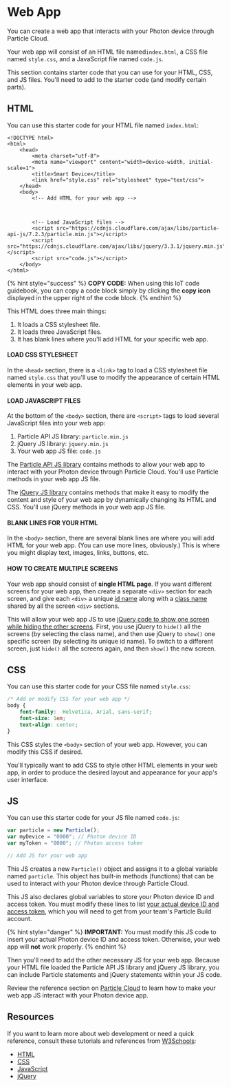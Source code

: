 # Web App

You can create a web app that interacts with your Photon device through Particle Cloud.

Your web app will consist of an HTML file named`index.html`, a CSS file named `style.css`, and a JavaScript file named `code.js`.

This section contains starter code that you can use for your HTML, CSS, and JS files. You'll need to add to the starter code \(and modify certain parts\).

## HTML

You can use this starter code for your HTML file named `index.html`:

```markup
<!DOCTYPE html>
<html>
    <head>
		<meta charset="utf-8">
		<meta name="viewport" content="width=device-width, initial-scale=1">
        <title>Smart Device</title>
        <link href="style.css" rel="stylesheet" type="text/css">
    </head>
    <body>
        <!-- Add HTML for your web app -->
        
        
        
        <!-- Load JavaScript files -->
        <script src="https://cdnjs.cloudflare.com/ajax/libs/particle-api-js/7.2.3/particle.min.js"></script>
        <script src="https://cdnjs.cloudflare.com/ajax/libs/jquery/3.3.1/jquery.min.js"></script>
        <script src="code.js"></script>
    </body>
</html>
```

{% hint style="success" %}
**COPY CODE:** When using this IoT code guidebook, you can copy a code block simply by clicking the **copy icon** displayed in the upper right of the code block.
{% endhint %}

This HTML does three main things:

1. It loads a CSS stylesheet file.
2. It loads three JavaScript files.
3. It has blank lines where you'll add HTML for your specific web app.

#### LOAD CSS STYLESHEET

In the `<head>` section, there is a `<link>` tag to load a CSS stylesheet file named `style.css` that you'll use to modify the appearance of certain HTML elements in your web app.

#### LOAD JAVASCRIPT FILES

At the bottom of the `<body>` section, there are `<script>` tags to load several JavaScript files into your web app:

1. Particle API JS library:  `particle.min.js`
2. jQuery JS library:  `jquery.min.js`
3. Your web app JS file:  `code.js`

The [Particle API JS library](https://docs.particle.io/reference/javascript/) contains methods to allow your web app to interact with your Photon device through Particle Cloud. You'll use Particle methods in your web app JS file.

The [jQuery JS library](https://api.jquery.com/) contains methods that make it easy to modify the content and style of your web app by dynamically changing its HTML and CSS. You'll use jQuery methods in your web app JS file.

#### BLANK LINES FOR YOUR HTML

In the `<body>` section, there are several blank lines are where you will add HTML for your web app.  \(You can use more lines, obviously.\)  This is where you might display text, images, links, buttons, etc.

#### HOW TO CREATE MULTIPLE SCREENS

Your web app should consist of **single HTML page**. If you want different screens for your web app, then create a separate `<div>` section for each screen, and give each `<div>` a unique [id name](https://www.w3schools.com/html/html_id.asp) along with a [class name](https://www.w3schools.com/html/html_classes.asp) shared by all the screen `<div>` sections.

This will allow your web app JS to use [jQuery code to show one screen while hiding the other screens](https://www.w3schools.com/jquery/jquery_hide_show.asp). First, you use jQuery to `hide()` all the screens \(by selecting the class name\), and then use jQuery to `show()` one specific screen \(by selecting its unique id name\). To switch to a different screen, just `hide()` all the screens again, and then `show()` the new screen.

## CSS

You can use this starter code for your CSS file named `style.css`:

```css
/* Add or modify CSS for your web app */
body {
    font-family:  Helvetica, Arial, sans-serif;
    font-size: 1em;
    text-align: center;
}


```

This CSS styles the `<body>` section of your web app. However, you can modify this CSS if desired.

You'll typically want to add CSS to style other HTML elements in your web app, in order to produce the desired layout and appearance for your app's user interface.

## JS

You can use this starter code for your JS file named `code.js`:

```javascript
var particle = new Particle();
var myDevice = "0000"; // Photon device ID
var myToken = "0000"; // Photon access token

// Add JS for your web app


```

This JS creates a new `Particle()` object and assigns it to a global variable named `particle`. This object has built-in methods \(functions\) that can be used to interact with your Photon device through Particle Cloud.

This JS also declares global variables to store your Photon device ID and access token. You must modify these lines to list [your actual device ID and access token](particle-cloud/web-app-prep-steps.md#device-id-and-access-token), which you will need to get from your team's Particle Build account.

{% hint style="danger" %}
**IMPORTANT:**  You must modify this JS code to insert your actual Photon device ID and access token. Otherwise, your web app will **not** work properly.
{% endhint %}

Then you'll need to add the other necessary JS for your web app. Because your HTML file loaded the Particle API JS library and jQuery JS library, you can include Particle statements and jQuery statements within your JS code.

Review the reference section on [Particle Cloud](particle-cloud/) to learn how to make your web app JS interact with your Photon device app.

## Resources

If you want to learn more about web development or need a quick reference, consult these tutorials and references from [W3Schools](https://www.w3schools.com/):

* [HTML](https://www.w3schools.com/html/default.asp)
* [CSS](https://www.w3schools.com/css/default.asp)
* [JavaScript](https://www.w3schools.com/js/default.asp)
* [jQuery](https://www.w3schools.com/jquery/default.asp)






